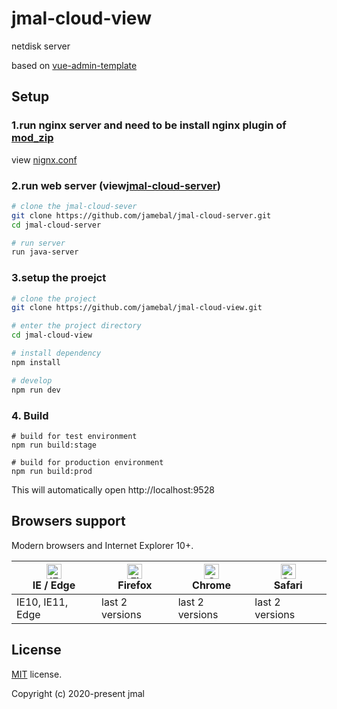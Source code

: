 # jmal-cloud-view
netdisk server 

based on [vue-admin-template](https://github.com/PanJiaChen/vue-admin-template)

## Setup

### 1.run nginx server and need to be install nginx plugin of [mod_zip](https://github.com/evanmiller/mod_zip) 

view [nignx.conf](https://github.com/jamebal/jmal-cloud-server/blob/master/src/main/resources/nginx.conf)

### 2.run web server (view[jmal-cloud-server](https://github.com/jamebal/jmal-cloud-server))

```bash
# clone the jmal-cloud-sever
git clone https://github.com/jamebal/jmal-cloud-server.git
cd jmal-cloud-server

# run server
run java-server
```

### 3.setup the proejct

```bash
# clone the project
git clone https://github.com/jamebal/jmal-cloud-view.git

# enter the project directory
cd jmal-cloud-view

# install dependency
npm install

# develop
npm run dev
```

### 4. Build
```bush
# build for test environment
npm run build:stage

# build for production environment
npm run build:prod
```

This will automatically open http://localhost:9528

## Browsers support

Modern browsers and Internet Explorer 10+.

| [<img src="https://raw.githubusercontent.com/alrra/browser-logos/master/src/edge/edge_48x48.png" alt="IE / Edge" width="24px" height="24px" />](http://godban.github.io/browsers-support-badges/)</br>IE / Edge | [<img src="https://raw.githubusercontent.com/alrra/browser-logos/master/src/firefox/firefox_48x48.png" alt="Firefox" width="24px" height="24px" />](http://godban.github.io/browsers-support-badges/)</br>Firefox | [<img src="https://raw.githubusercontent.com/alrra/browser-logos/master/src/chrome/chrome_48x48.png" alt="Chrome" width="24px" height="24px" />](http://godban.github.io/browsers-support-badges/)</br>Chrome | [<img src="https://raw.githubusercontent.com/alrra/browser-logos/master/src/safari/safari_48x48.png" alt="Safari" width="24px" height="24px" />](http://godban.github.io/browsers-support-badges/)</br>Safari |
| --------- | --------- | --------- | --------- |
| IE10, IE11, Edge| last 2 versions| last 2 versions| last 2 versions

## License

[MIT](https://github.com/jamebal/jmal-cloud-view/blob/master/LICENSE) license.

Copyright (c) 2020-present jmal
